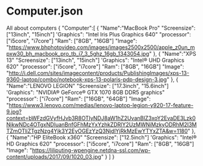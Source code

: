 # Computer.json
All about computers
{
"Computer":[
{
"Name":"MacBook Pro"
"Screensize": ["13inch", "15inch"]
'Graphics": "Intel Iris Plus Graphics 640"
"processor": ["i5core", "i7core"]
"Ram": ["8GB", "16GB"]
"Image": "https://www.bhphotovideo.com/images/images2500x2500/apple_z0un_mpxw30_bh_macbook_pro_tb_i7_3_5ghz_16gb_1343054.jpg"
},
{
"Name":"XPS 13"
"Screensize": ["13inch", "15inch"]
'Graphics": "Intel® UHD Graphics 620"
"processor": ["i5core", "i7core"]
"Ram": ["8GB", "16GB"]
"Image": "http://i.dell.com/sites/imagecontent/products/PublishingImages/xps-13-9360-laptop/combo/notebook-xps-13-polaris-pdp-design-3.jpg"
},
{
"Name":"LENOVO LEGION"
"Screensize": ["17.3inch", "15.6inch"]
'Graphics": "NVIDIA® GeForce® GTX 1070 8GB DDR5 graphics"
"processor": ["i7core"]
"Ram": ["16GB", "64GB"]
"Image": "https://www3.lenovo.com/medias/lenovo-laptop-legion-y920-17-feature-9.jpg?context=bWFzdGVyfHJvb3R8OTIyNDJ8aW1hZ2UvanBlZ3xoY2EvaDE3Lzk0NjkwNDc4OTgxNDIuanBnfGFhMzYxYzhkZDRlY2UzMWNiMzkyODRhM2I3MTZmOTliZTgzNzg4Yjk3Y2EyOGEzYzQ3NjdlYjRkMzEwYTYxZTA&w=1180"
},
{
"Name":"HP EliteBook x360"
"Screensize": ["12.5inch"]
'Graphics": "Intel® HD Graphics 620"
"processor": ["i5core", "i7core"]
"Ram": ["8GB", "16GB"]
"Image": "https://liliputing-wpengine.netdna-ssl.com/wp-content/uploads/2017/09/1020_03.jpg"
}
]
}
